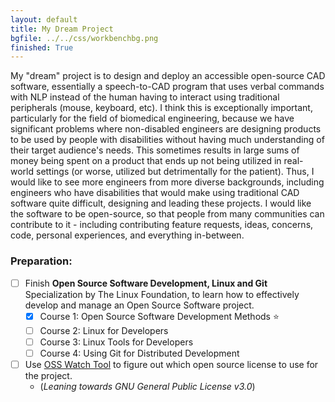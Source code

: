 ```yaml
---
layout: default
title: My Dream Project
bgfile: ../../css/workbenchbg.png
finished: True
---
```

<p>My "dream" project is to design and deploy an accessible open-source CAD software, essentially a speech-to-CAD program that uses verbal commands with NLP instead of the human having to interact using traditional peripherals (mouse, keyboard, etc). I think this is exceptionally important, particularly for the field of biomedical engineering, because we have significant problems where non-disabled engineers are designing products to be used by people with disabilities without having much understanding of their target audience's needs. This sometimes results in large sums of money being spent on a product that ends up not being utilized in real-world settings (or worse, utilized but detrimentally for the patient). Thus, I would like to see more engineers from more diverse backgrounds, including engineers who have disabilities that would make using traditional CAD software quite difficult, designing and leading these projects. I would like the software to be open-source, so that people from many communities can contribute to it - including contributing feature requests, ideas, concerns, code, personal experiences, and everything in-between.</p>

### Preparation:
- [ ] Finish **Open Source Software Development, Linux and Git** Specialization by The Linux Foundation, to learn how to effectively develop and manage an Open Source Software project.
  - [x] Course 1: Open Source Software Development Methods :star:
  - [ ] Course 2: Linux for Developers
  - [ ] Course 3: Linux Tools for Developers
  - [ ] Course 4: Using Git for Distributed Development
- [ ] Use [OSS Watch Tool](http://oss-watch.ac.uk/apps/licdiff/) to figure out which open source license to use for the project.
  - (*Leaning towards GNU General Public License v3.0*)
